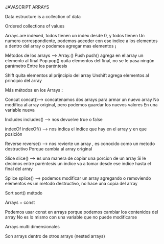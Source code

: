 JAVASCRIPT ARRAYS

Data estructure is a collection of data 

Ordered collections of values 

Arrays are indexed, todos tienen un index desde 0, y todos tienen
Un numero correspondiente, podemos acceder con ese indice a los 
elementos a dentro del array o podemos agregar mas elementos ¡

Métodos de los arrays —-> Array.()
Push push() agrega en el array un elemento al final 
Pop pop() quita elementos del final, no se le pasa ningún parámetro
Entre los paréntesis

Shift quita elementos al prijncipio del array 
Unshift agrega elementos al principio del array 


Más métodos en los Arrays : 

Concat concat()—> concatenamos dos arrays para armar un nuevo array
No modifica al array original, pero podemos guardar los nuevos valores
En una variable nueva

Includes includes() —> nos devuelve true o false 

indexOf indexOf() —> nos indica el indice que hay en el  array y en que posición

Reverse reverse() —> nos revierte un array , es conocido como un metodo destructivo
Porque cambia al array original 

Slice slice() —> es una manera de copiar una porcion de un array 
Si le decimos entre paréntesis un indice va a tomar desde ese indice hasta el final
del array 

Splice splice() —> podemos modificar un array agregando o removiendo elementos
es un metodo destructivo, no hace una copia del array 

Sort sort() método


Arrays + const 

Podemos usar const en arrays porque podemos cambiar los contenidos del array 
No es lo mismo con una variable que no puede modificarse 


Arrays multi dimensionales 

Son arrays dentro de otros arrays (nested arrays) 